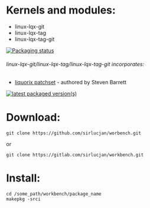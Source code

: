 # Kernels and modules:

- linux-lqx-git
- linux-lqx-tag
- linux-lqx-tag-git

[![Packaging status](https://repology.org/badge/vertical-allrepos/linux-lqx.svg)](https://repology.org/project/linux-lqx/versions)

###### linux-lqx-git/linux-lqx-tag/linux-lqx-tag-git incorporates:

* [liquorix patchset](https://github.com/damentz/liquorix-package/tree/5.13/master) - authored by Steven Barrett

[![latest packaged version(s)](https://repology.org/badge/latest-versions/linux-lqx.svg)](https://repology.org/project/linux-lqx/versions)

# Download:

```
git clone https://github.com/sirlucjan/worbench.git

```

or

```
git clone https://gitlab.com/sirlucjan/workbench.git

```
# Install:


```
cd /some_path/workbench/package_name
makepkg -srci

```
 
